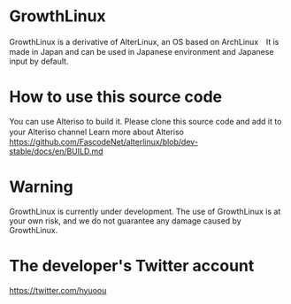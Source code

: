# GrowthLinux
GrowthLinux is a derivative of AlterLinux, an OS based on ArchLinux　It is made in Japan and can be used in Japanese environment and Japanese input by default.
# How to use this source code
You can use Alteriso to build it. Please clone this source code and add it to your Alteriso channel
Learn more about Alteriso　https://github.com/FascodeNet/alterlinux/blob/dev-stable/docs/en/BUILD.md
# Warning
GrowthLinux is currently under development. The use of GrowthLinux is at your own risk, and we do not guarantee any damage caused by GrowthLinux.
# The developer's Twitter account
https://twitter.com/hyuoou
